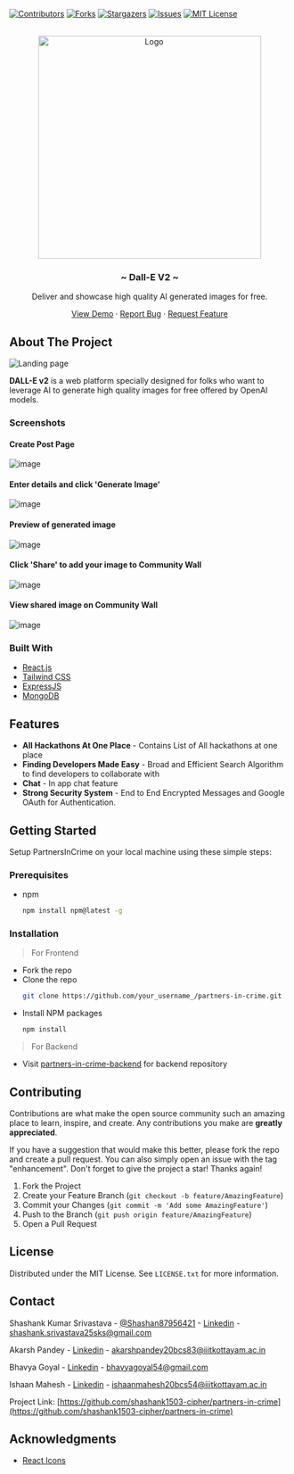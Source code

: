 <div id="top"></div>

[![Contributors][contributors-shield]][contributors-url]
[![Forks][forks-shield]][forks-url]
[![Stargazers][stars-shield]][stars-url]
[![Issues][issues-shield]][issues-url]
[![MIT License][license-shield]][license-url]

<!-- PROJECT LOGO -->
<br />
<div align="center">
  <a href="https://dall-e-v2.com">
    <img src="https://res.cloudinary.com/djbel5nti/image/upload/v1679473593/czljgp9bgdnrnkkkhbd8.webp" alt="Logo" height=400 width=400>
  </a>

  <h3 align="center">~ Dall-E V2 ~</h3>

  <p align="center">
    Deliver and showcase high quality AI generated images for free.
   </p>
   <p align="center">
    <a href="https://dall-e-v2.com">View Demo</a>
    ·
    <a href="https://github.com/himikasarkar/dall-e-clone/issues">Report Bug</a>
    ·
    <a href="https://github.com/himikasarkar/dall-e-clone/issues">Request Feature</a>
  </p>
</div>

<!-- ABOUT THE PROJECT -->

## About The Project

<img src="https://res.cloudinary.com/djbel5nti/image/upload/v1679663705/landing_page_kkxf3z.webp" alt="Landing page">
</img>

<b>DALL-E v2</b> is a web platform specially designed for folks who want to leverage AI to generate high quality images for free offered by OpenAI models.
### Screenshots
<h4>Create Post Page</h4>

![image](https://res.cloudinary.com/djbel5nti/image/upload/v1679663703/create_post_rfzpoq.png)

<h4>Enter details and click 'Generate Image'</h4>

![image](https://res.cloudinary.com/djbel5nti/image/upload/v1679663704/creating_post_l1kqz1.png)

<h4>Preview of generated image</h4>

![image](https://res.cloudinary.com/djbel5nti/image/upload/v1679663704/created_post_iswcqh.png)

<h4>Click 'Share' to add your image to Community Wall</h4>

![image](https://res.cloudinary.com/djbel5nti/image/upload/v1679663704/sharing_post_vhtd39.png)

<h4>View shared image on Community Wall</h4>

![image](https://res.cloudinary.com/djbel5nti/image/upload/v1679663727/shared_post_haqalo.png)




### Built With

- [React.js](https://reactjs.org/)
- [Tailwind CSS](https://tailwindui.com/)
- [ExpressJS](https://expressjs.com/)
- [MongoDB](https://www.mongodb.com/)

## Features

- **All Hackathons At One Place** - Contains List of All hackathons at one place
- **Finding Developers Made Easy** - Broad and Efficient Search Algorithm to find developers to collaborate with
- **Chat** - In app chat feature 
- **Strong Security System** - End to End Encrypted Messages and Google OAuth for Authentication.


<!-- GETTING STARTED -->

## Getting Started

Setup PartnersInCrime on your local machine using these simple steps:

### Prerequisites

- npm
  ```sh
  npm install npm@latest -g
  ```

### Installation
>For Frontend
- Fork the repo
- Clone the repo
   ```sh
   git clone https://github.com/your_username_/partners-in-crime.git
   ```
- Install NPM packages
   ```sh
   npm install
   ```
>For Backend
- Visit [partners-in-crime-backend](https://github.com/shashank1503-cipher/partners-in-crime-backend) for backend repository

<!-- CONTRIBUTING -->

## Contributing

Contributions are what make the open source community such an amazing place to learn, inspire, and create. Any contributions you make are **greatly appreciated**.

If you have a suggestion that would make this better, please fork the repo and create a pull request. You can also simply open an issue with the tag "enhancement".
Don't forget to give the project a star! Thanks again!

1. Fork the Project
2. Create your Feature Branch (`git checkout -b feature/AmazingFeature`)
3. Commit your Changes (`git commit -m 'Add some AmazingFeature'`)
4. Push to the Branch (`git push origin feature/AmazingFeature`)
5. Open a Pull Request

<!-- LICENSE -->

## License

Distributed under the MIT License. See `LICENSE.txt` for more information.

<!-- CONTACT -->

## Contact

Shashank Kumar Srivastava - [@Shashan87956421](https://twitter.com/Shashan87956421) - [Linkedin](https://www.linkedin.com/in/shashank-srivastava-a72899201/) - shashank.srivastava25sks@gmail.com

Akarsh Pandey - [Linkedin](https://www.linkedin.com/in/akarsh-pandey-238b471b0/) - akarshpandey20bcs83@iiitkottayam.ac.in

Bhavya Goyal - [Linkedin](https://www.linkedin.com/in/bhavya-goyal-832418203/) - bhavyagoyal54@gmail.com

Ishaan Mahesh - [Linkedin](https://www.linkedin.com/in/ishaan-mahesh/) - ishaanmahesh20bcs54@iiitkottayam.ac.in

Project Link: [https://github.com/shashank1503-cipher/partners-in-crime](https://github.com/shashank1503-cipher/partners-in-crime)

<!-- ACKNOWLEDGMENTS -->

## Acknowledgments

- [React Icons](https://react-icons.github.io/react-icons/search)

<!-- MARKDOWN LINKS & IMAGES -->
<!-- https://www.markdownguide.org/basic-syntax/#reference-style-links -->

[contributors-shield]: https://img.shields.io/github/contributors/himikasarkar/dall-e-clone.svg?style=for-the-badge
[contributors-url]: https://github.com/himikasarkar/dall-e-clone/graphs/contributors
[forks-shield]: https://img.shields.io/github/forks/himikasarkar/dall-e-clone?style=for-the-badge
[forks-url]: https://github.com/himikasarkar/dall-e-clone/network/members
[stars-shield]: https://img.shields.io/github/stars/himikasarkar/dall-e-clone?style=for-the-badge
[stars-url]: https://github.com/himikasarkar/dall-e-clone/stargazers
[issues-shield]: https://img.shields.io/github/issues/himikasarkar/dall-e-clone?style=for-the-badge
[issues-url]: https://github.com/himikasarkar/dall-e-clone/issues
[license-shield]: https://img.shields.io/github/license/himikasarkar/dall-e-clone?style=for-the-badge
[license-url]: https://github.com/himikasarkar/dall-e-clone/blob/main/LICENSE

